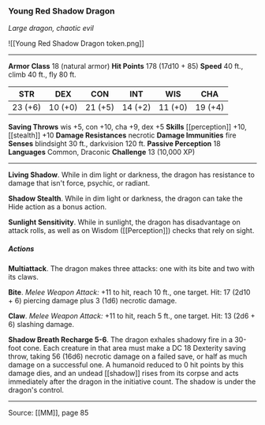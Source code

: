 ### Young Red Shadow Dragon
_Large dragon, chaotic evil_

![[Young Red Shadow Dragon token.png]]




---

**Armor Class** 18 (natural armor)
**Hit Points** 178 (17d10 + 85)
**Speed** 40 ft., climb 40 ft., fly 80 ft.

| STR     | DEX     | CON     | INT     | WIS     | CHA     |
|---------|---------|---------|---------|---------|---------|
| 23 (+6) | 10 (+0) | 21 (+5) | 14 (+2) | 11 (+0) | 19 (+4) |

**Saving Throws** wis +5, con +10, cha +9, dex +5
**Skills** [[perception]] +10, [[stealth]] +10
**Damage Resistances** necrotic
**Damage Immunities** fire
**Senses** blindsight 30 ft., darkvision 120 ft.
**Passive Perception** 18
**Languages** Common, Draconic
**Challenge** 13 (10,000 XP)

---

**Living Shadow**. While in dim light or darkness, the dragon has resistance to damage that isn't force, psychic, or radiant.

**Shadow Stealth**. While in dim light or darkness, the dragon can take the Hide action as a bonus action.

**Sunlight Sensitivity**. While in sunlight, the dragon has disadvantage on attack rolls, as well as on Wisdom ([[Perception]]) checks that rely on sight.

##### Actions
**Multiattack**. The dragon makes three attacks: one with its bite and two with its claws.

**Bite**. _Melee Weapon Attack:_ +11 to hit, reach 10 ft., one target. Hit: 17 (2d10 + 6) piercing damage plus 3 (1d6) necrotic damage.

**Claw**. _Melee Weapon Attack:_ +11 to hit, reach 5 ft., one target. Hit: 13 (2d6 + 6) slashing damage.

**Shadow Breath Recharge 5-6**. The dragon exhales shadowy fire in a 30-foot cone. Each creature in that area must make a DC 18 Dexterity saving throw, taking 56 (16d6) necrotic damage on a failed save, or half as much damage on a successful one. A humanoid reduced to 0 hit points by this damage dies, and an undead [[shadow]] rises from its corpse and acts immediately after the dragon in the initiative count. The shadow is under the dragon's control.


---

Source: [[MM]], page 85